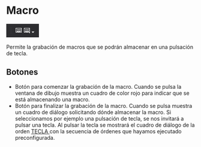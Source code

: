 # Macro

![Barra de herramientas Macro](../../../../.gitbook/assets/macro.png)

Permite la grabación de macros que se podrán almacenar en una pulsación de tecla.

## Botones

* Botón para comenzar la grabación de la macro. Cuando se pulsa la ventana de dibujo muestra un cuadro de color rojo para indicar que se está almacenando una macro.
* Botón para finalizar la grabación de la macro. Cuando se pulsa muestra un cuadro de diálogo solicitando dónde almacenar la macro.  Si seleccionamos por ejemplo una pulsación de tecla, se nos invitará a pulsar una tecla. Al pulsar la tecla se mostrará el cuadro de diálogo de la orden [TECLA ](../ventana-de-dibujo/ordenes/t/tecla.md)con la secuencia de órdenes que hayamos ejecutado preconfigurada.

